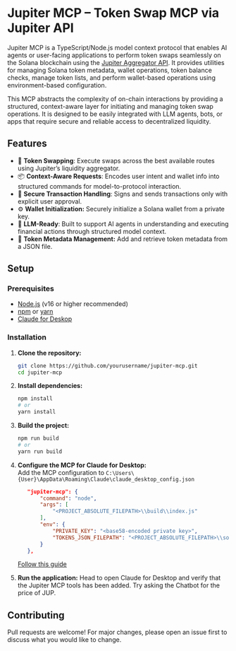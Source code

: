 # Jupiter MCP – Token Swap MCP via Jupiter API

Jupiter MCP is a TypeScript/Node.js model context protocol that enables AI agents or user-facing applications to perform token swaps seamlessly on the Solana blockchain using the [Jupiter Aggregator API](https://dev.jup.ag/docs/). It provides utilities for managing Solana token metadata, wallet operations, token balance checks, manage token lists, and perform wallet-based operations using environment-based configuration.

This MCP abstracts the complexity of on-chain interactions by providing a structured, context-aware layer for initiating and managing token swap operations. It is designed to be easily integrated with LLM agents, bots, or apps that require secure and reliable access to decentralized liquidity.

## Features

- 🔁 **Token Swapping**: Execute swaps across the best available routes using Jupiter’s liquidity aggregator.
- 📦 **Context-Aware Requests**: Encodes user intent and wallet info into structured commands for model-to-protocol interaction.
- 🔐 **Secure Transaction Handling**: Signs and sends transactions only with explicit user approval.
- ⚙️ **Wallet Initialization:** Securely initialize a Solana wallet from a private key.
- 🤖 **LLM-Ready**: Built to support AI agents in understanding and executing financial actions through structured model context.
- 💼 **Token Metadata Management:** Add and retrieve token metadata from a JSON file.

## Setup

### Prerequisites

- [Node.js](https://nodejs.org/) (v16 or higher recommended)
- [npm](https://www.npmjs.com/) or [yarn](https://yarnpkg.com/)
- [Claude for Deskop](https://claude.ai/download)

### Installation

1. **Clone the repository:**

   ```bash
   git clone https://github.com/yourusername/jupiter-mcp.git
   cd jupiter-mcp
   ```

2. **Install dependencies:**

   ```bash
   npm install
   # or
   yarn install
   ```

3. **Build the project:**

   ```bash
   npm run build
   # or
   yarn run build
   ```

4. **Configure the MCP for Claude for Desktop:**  
    Add the MCP configuration to `C:\Users\{User}\AppData\Roaming\Claude\claude_desktop_config.json`

     ```json
        "jupiter-mcp": {
            "command": "node",
            "args": [
                "<PROJECT_ABSOLUTE_FILEPATH>\\build\\index.js"
            ],
            "env": {
                "PRIVATE_KEY": "<base58-encoded private key>",
                "TOKENS_JSON_FILEPATH": "<PROJECT_ABSOLUTE_FILEPATH>\\solana_tokens.json"
            }
        },
     ```

    [Follow this guide](https://modelcontextprotocol.io/quickstart/server#testing-your-server-with-claude-for-desktop-2)

5. **Run the application:**
    Head to open Claude for Desktop and verify that the Jupiter MCP tools has been added. Try asking the Chatbot for the price of JUP.

## Contributing

Pull requests are welcome! For major changes, please open an issue first to discuss what you would like to change.

